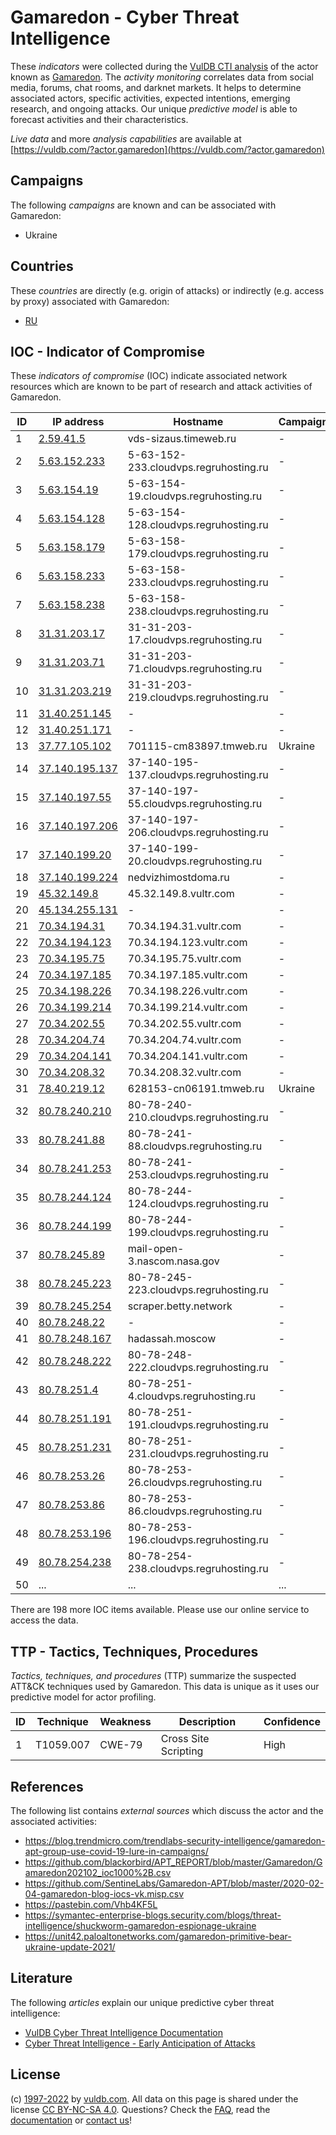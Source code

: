 # Gamaredon - Cyber Threat Intelligence

These _indicators_ were collected during the [VulDB CTI analysis](https://vuldb.com/?kb.cti) of the actor known as [Gamaredon](https://vuldb.com/?actor.gamaredon). The _activity monitoring_ correlates data from social media, forums, chat rooms, and darknet markets. It helps to determine associated actors, specific activities, expected intentions, emerging research, and ongoing attacks. Our unique _predictive model_ is able to forecast activities and their characteristics.

_Live data_ and more _analysis capabilities_ are available at [https://vuldb.com/?actor.gamaredon](https://vuldb.com/?actor.gamaredon)

## Campaigns

The following _campaigns_ are known and can be associated with Gamaredon:

* Ukraine

## Countries

These _countries_ are directly (e.g. origin of attacks) or indirectly (e.g. access by proxy) associated with Gamaredon:

* [RU](https://vuldb.com/?country.ru)

## IOC - Indicator of Compromise

These _indicators of compromise_ (IOC) indicate associated network resources which are known to be part of research and attack activities of Gamaredon.

ID | IP address | Hostname | Campaign | Confidence
-- | ---------- | -------- | -------- | ----------
1 | [2.59.41.5](https://vuldb.com/?ip.2.59.41.5) | vds-sizaus.timeweb.ru | - | High
2 | [5.63.152.233](https://vuldb.com/?ip.5.63.152.233) | 5-63-152-233.cloudvps.regruhosting.ru | - | High
3 | [5.63.154.19](https://vuldb.com/?ip.5.63.154.19) | 5-63-154-19.cloudvps.regruhosting.ru | - | High
4 | [5.63.154.128](https://vuldb.com/?ip.5.63.154.128) | 5-63-154-128.cloudvps.regruhosting.ru | - | High
5 | [5.63.158.179](https://vuldb.com/?ip.5.63.158.179) | 5-63-158-179.cloudvps.regruhosting.ru | - | High
6 | [5.63.158.233](https://vuldb.com/?ip.5.63.158.233) | 5-63-158-233.cloudvps.regruhosting.ru | - | High
7 | [5.63.158.238](https://vuldb.com/?ip.5.63.158.238) | 5-63-158-238.cloudvps.regruhosting.ru | - | High
8 | [31.31.203.17](https://vuldb.com/?ip.31.31.203.17) | 31-31-203-17.cloudvps.regruhosting.ru | - | High
9 | [31.31.203.71](https://vuldb.com/?ip.31.31.203.71) | 31-31-203-71.cloudvps.regruhosting.ru | - | High
10 | [31.31.203.219](https://vuldb.com/?ip.31.31.203.219) | 31-31-203-219.cloudvps.regruhosting.ru | - | High
11 | [31.40.251.145](https://vuldb.com/?ip.31.40.251.145) | - | - | High
12 | [31.40.251.171](https://vuldb.com/?ip.31.40.251.171) | - | - | High
13 | [37.77.105.102](https://vuldb.com/?ip.37.77.105.102) | 701115-cm83897.tmweb.ru | Ukraine | High
14 | [37.140.195.137](https://vuldb.com/?ip.37.140.195.137) | 37-140-195-137.cloudvps.regruhosting.ru | - | High
15 | [37.140.197.55](https://vuldb.com/?ip.37.140.197.55) | 37-140-197-55.cloudvps.regruhosting.ru | - | High
16 | [37.140.197.206](https://vuldb.com/?ip.37.140.197.206) | 37-140-197-206.cloudvps.regruhosting.ru | - | High
17 | [37.140.199.20](https://vuldb.com/?ip.37.140.199.20) | 37-140-199-20.cloudvps.regruhosting.ru | - | High
18 | [37.140.199.224](https://vuldb.com/?ip.37.140.199.224) | nedvizhimostdoma.ru | - | High
19 | [45.32.149.8](https://vuldb.com/?ip.45.32.149.8) | 45.32.149.8.vultr.com | - | Medium
20 | [45.134.255.131](https://vuldb.com/?ip.45.134.255.131) | - | - | High
21 | [70.34.194.31](https://vuldb.com/?ip.70.34.194.31) | 70.34.194.31.vultr.com | - | Medium
22 | [70.34.194.123](https://vuldb.com/?ip.70.34.194.123) | 70.34.194.123.vultr.com | - | Medium
23 | [70.34.195.75](https://vuldb.com/?ip.70.34.195.75) | 70.34.195.75.vultr.com | - | Medium
24 | [70.34.197.185](https://vuldb.com/?ip.70.34.197.185) | 70.34.197.185.vultr.com | - | Medium
25 | [70.34.198.226](https://vuldb.com/?ip.70.34.198.226) | 70.34.198.226.vultr.com | - | Medium
26 | [70.34.199.214](https://vuldb.com/?ip.70.34.199.214) | 70.34.199.214.vultr.com | - | Medium
27 | [70.34.202.55](https://vuldb.com/?ip.70.34.202.55) | 70.34.202.55.vultr.com | - | Medium
28 | [70.34.204.74](https://vuldb.com/?ip.70.34.204.74) | 70.34.204.74.vultr.com | - | Medium
29 | [70.34.204.141](https://vuldb.com/?ip.70.34.204.141) | 70.34.204.141.vultr.com | - | Medium
30 | [70.34.208.32](https://vuldb.com/?ip.70.34.208.32) | 70.34.208.32.vultr.com | - | Medium
31 | [78.40.219.12](https://vuldb.com/?ip.78.40.219.12) | 628153-cn06191.tmweb.ru | Ukraine | High
32 | [80.78.240.210](https://vuldb.com/?ip.80.78.240.210) | 80-78-240-210.cloudvps.regruhosting.ru | - | High
33 | [80.78.241.88](https://vuldb.com/?ip.80.78.241.88) | 80-78-241-88.cloudvps.regruhosting.ru | - | High
34 | [80.78.241.253](https://vuldb.com/?ip.80.78.241.253) | 80-78-241-253.cloudvps.regruhosting.ru | - | High
35 | [80.78.244.124](https://vuldb.com/?ip.80.78.244.124) | 80-78-244-124.cloudvps.regruhosting.ru | - | High
36 | [80.78.244.199](https://vuldb.com/?ip.80.78.244.199) | 80-78-244-199.cloudvps.regruhosting.ru | - | High
37 | [80.78.245.89](https://vuldb.com/?ip.80.78.245.89) | mail-open-3.nascom.nasa.gov | - | High
38 | [80.78.245.223](https://vuldb.com/?ip.80.78.245.223) | 80-78-245-223.cloudvps.regruhosting.ru | - | High
39 | [80.78.245.254](https://vuldb.com/?ip.80.78.245.254) | scraper.betty.network | - | High
40 | [80.78.248.22](https://vuldb.com/?ip.80.78.248.22) | - | - | High
41 | [80.78.248.167](https://vuldb.com/?ip.80.78.248.167) | hadassah.moscow | - | High
42 | [80.78.248.222](https://vuldb.com/?ip.80.78.248.222) | 80-78-248-222.cloudvps.regruhosting.ru | - | High
43 | [80.78.251.4](https://vuldb.com/?ip.80.78.251.4) | 80-78-251-4.cloudvps.regruhosting.ru | - | High
44 | [80.78.251.191](https://vuldb.com/?ip.80.78.251.191) | 80-78-251-191.cloudvps.regruhosting.ru | - | High
45 | [80.78.251.231](https://vuldb.com/?ip.80.78.251.231) | 80-78-251-231.cloudvps.regruhosting.ru | - | High
46 | [80.78.253.26](https://vuldb.com/?ip.80.78.253.26) | 80-78-253-26.cloudvps.regruhosting.ru | - | High
47 | [80.78.253.86](https://vuldb.com/?ip.80.78.253.86) | 80-78-253-86.cloudvps.regruhosting.ru | - | High
48 | [80.78.253.196](https://vuldb.com/?ip.80.78.253.196) | 80-78-253-196.cloudvps.regruhosting.ru | - | High
49 | [80.78.254.238](https://vuldb.com/?ip.80.78.254.238) | 80-78-254-238.cloudvps.regruhosting.ru | - | High
50 | ... | ... | ... | ...

There are 198 more IOC items available. Please use our online service to access the data.

## TTP - Tactics, Techniques, Procedures

_Tactics, techniques, and procedures_ (TTP) summarize the suspected ATT&CK techniques used by Gamaredon. This data is unique as it uses our predictive model for actor profiling.

ID | Technique | Weakness | Description | Confidence
-- | --------- | -------- | ----------- | ----------
1 | T1059.007 | CWE-79 | Cross Site Scripting | High

## References

The following list contains _external sources_ which discuss the actor and the associated activities:

* https://blog.trendmicro.com/trendlabs-security-intelligence/gamaredon-apt-group-use-covid-19-lure-in-campaigns/
* https://github.com/blackorbird/APT_REPORT/blob/master/Gamaredon/Gamaredon202102_ioc1000%2B.csv
* https://github.com/SentineLabs/Gamaredon-APT/blob/master/2020-02-04-gamaredon-blog-iocs-vk.misp.csv
* https://pastebin.com/Vhb4KF5L
* https://symantec-enterprise-blogs.security.com/blogs/threat-intelligence/shuckworm-gamaredon-espionage-ukraine
* https://unit42.paloaltonetworks.com/gamaredon-primitive-bear-ukraine-update-2021/

## Literature

The following _articles_ explain our unique predictive cyber threat intelligence:

* [VulDB Cyber Threat Intelligence Documentation](https://vuldb.com/?kb.cti)
* [Cyber Threat Intelligence - Early Anticipation of Attacks](https://www.scip.ch/en/?labs.20201022)

## License

(c) [1997-2022](https://vuldb.com/?kb.changelog) by [vuldb.com](https://vuldb.com/?kb.about). All data on this page is shared under the license [CC BY-NC-SA 4.0](https://creativecommons.org/licenses/by-nc-sa/4.0/). Questions? Check the [FAQ](https://vuldb.com/?kb.faq), read the [documentation](https://vuldb.com/?kb) or [contact us](https://vuldb.com/?contact)!
